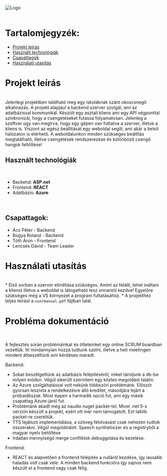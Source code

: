 ![Logo](https://i.imgur.com/50Y9R4L.png)
<br/>
<br/>

# Tartalomjegyzék: 

- [Projekt leírás](#projekt-leírás)
- [Használt technológiák](#használt-technológiák)
- [Csapattagok](#csapattagok)
- [Használati utasítás](#használati-utasítás)


# Projekt leírás
<br/>
Jelenlegi projektben található meg egy iskoláknak szánt okoscsnegő alkalmazás. A projekt alapjául a backend szerver szolgál, ami az adatbázissal kommunikál. Készült egy asztali kliens ami egy API végponttal szinkronizál, hogy a csengetéseket futassa folyamatosan. Jelenleg a szoftver úgy van megírva, hogy egy gépen van futtatva a szerver, illetve a kliens is. Viszont az egész beállítását egy weboldal segíti, ami akár a belső hálozaton is elérhető. A weboldalunkon minden szükséges beállítás megtalálható, illetve csengetések rendszerezése és különböző csengő hangok feltöltése!
<br/>

## Használt technológiák
<br/>

* Backend: **ASP.net**
* Frontend: **REACT**
* Adatbázis: **Azure**
<br/>

## Csapattagok:
 * Ács Péter - Backend
 * Bogya Roland - Backend
 * Tóth Áron - Frontend
 * Lencsés Dávid - Team Leader 

# Használati utasítás
<br/>
 * Első sorban a szerver elindítása szükséges. Amint az felállt, lehet indítani a klienst illetva a weboldal is látogatható lesz onnantól kezdve! Egyelőre szükséges még a VS környezet a program futtatásához. 
 * A projekthez teljes leírást a <code>usermanual.pdf</code> fájlban talál.

# Probléma dokumentáció
<br/>

A fejlesztés során problémáinkat és ötleteinket egy online SCRUM boardban vezettük. Itt mindannyian hozzá tudtunk szólni, illetve a heti meetingen mindent átbeszéltünk ami kérdéses maradt.

Backend:
-  Sokat beszélgettünk az adatbázis felépítéséről, miket tároljunk a db-be milyen módon. Végül sikerült szerintem egy köztes megoldást találni.
-  Az Azure szolgáltatással volt nekünk többszöri problémánk. Először gyorsan leszívta a rendelkezésre álló kreditet, másodjára lejárt a próbaidőszak. Most éppen a harmadik opció fut, ami egy másik csapattag Azure-járól fut.
-  Problémánk akadt még az naudio nuget packet-tel. Mivel .net 5-s verzión készült a projekt, ezért ott már nem támogatott. Ezt tablib packet-re cseréltük.
-  TTS lejátszó implementálása, a szöveg felolvasást csak nehezen tudtok összerakni. Végül megoldódott. Speech synthetisizer és a registryből a magyar nyelv betöltése
-  Irdatlan mennyiségű merge confliktok debuggolása és kezelése.

Frontend:
- REACT és alapvetően a frontend felépítés a nulláról kezdése, így lassabb haladás volt csak vele. A minden backend funkcióra így sajnos nem készült el a frontend vagy csak félig.

